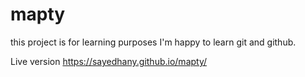 # mapty

this project is for learning purposes
I'm happy to learn git and github.

Live version https://sayedhany.github.io/mapty/
